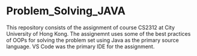 # Problem_Solving_JAVA
 
This repository consists of the assignment of course CS2312 at City University of Hong Kong. The assignemnt uses some of the best practices of OOPs for solving the problem set using Java as the primary source language. 
VS Code was the primary IDE for the assignment.

